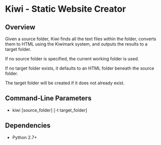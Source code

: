 # Kiwi - Static Website Creator

## Overview

Given a source folder, Kiwi finds all the text files within the folder,
converts them to HTML using the Kiwimark system, and outputs the results to a
target folder.

If no source folder is specified, the current working folder is used.

If no target folder exists, it defaults to an HTML folder beneath the
source folder. 

The target folder will be created if it does not already exist.

## Command-Line Parameters

* kiwi [source_folder] [-t target_folder]

## Dependencies

* Python 2.7+
